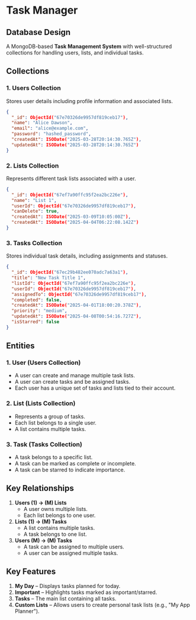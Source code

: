 # Task Manager

## Database Design

A MongoDB-based **Task Management System** with well-structured collections for handling users, lists, and individual tasks.

## Collections

### 1. Users Collection

Stores user details including profile information and associated lists.

```json
{
  "_id": ObjectId("67e70326de9957df819ceb17"),
  "name": "Alice Dawson",
  "email": "alice@example.com",
  "password": "hashed_password",
  "createdAt": ISODate("2025-03-28T20:14:30.765Z"),
  "updatedAt": ISODate("2025-03-28T20:14:30.765Z")
}
```

### 2. Lists Collection

Represents different task lists associated with a user.

```json
{
  "_id": ObjectId("67ef7a90ffc95f2ea2bc226e"),
  "name": "List 1",
  "userId": ObjectId("67e70326de9957df819ceb17"),
  "canDelete": true,
  "createdAt": ISODate("2025-03-09T10:05:00Z"),
  "createdAt": ISODate("2025-04-04T06:22:08.142Z")
}
```

### 3. Tasks Collection

Stores individual task details, including assignments and statuses.

```json
{
  "_id": ObjectId("67ec29b482ee070adc7a63a1"),
  "title": "New Task Title 1",
  "listId": ObjectId("67ef7a90ffc95f2ea2bc226e"),
  "userId": ObjectId("67e70326de9957df819ceb17"),
  "assignedTo": ObjectId("67e70326de9957df819ceb17"),
  "completed": false,
  "createdAt": ISODate("2025-04-01T18:00:20.378Z"),
  "priority": "medium",
  "updatedAt": ISODate("2025-04-08T00:54:16.727Z"),
  "isStarred": false
}
```

## Entities

### 1. **User (Users Collection)**

- A user can create and manage multiple task lists.
- A user can create tasks and be assigned tasks.
- Each user has a unique set of tasks and lists tied to their account.

### 2. **List (Lists Collection)**

- Represents a group of tasks.
- Each list belongs to a single user.
- A list contains multiple tasks.

### 3. **Task (Tasks Collection)**

- A task belongs to a specific list.
- A task can be marked as complete or incomplete.
- A task can be starred to indicate importance.

## Key Relationships

1. **Users (1) → (M) Lists**
   - A user owns multiple lists.
   - Each list belongs to one user.
2. **Lists (1) → (M) Tasks**
   - A list contains multiple tasks.
   - A task belongs to one list.
3. **Users (M) → (M) Tasks**
   - A task can be assigned to multiple users.
   - A user can be assigned multiple tasks.

## Key Features

1. **My Day** – Displays tasks planned for today.
2. **Important** – Highlights tasks marked as important/starred.
3. **Tasks** – The main list containing all tasks.
4. **Custom Lists** – Allows users to create personal task lists (e.g., "My App Planner").

